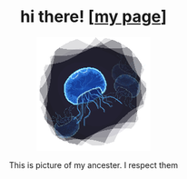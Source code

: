 <h1 align="center"> hi there! [<a href="https://hachchch.github.io/">my page</a>]</h1>

<p align="center"><img src="https://raw.githubusercontent.com/hachchch/hachchch.github.io/master/AureliaAurita.png"></img></p>
<p align="center">This is picture of my ancester. I respect them</p>
